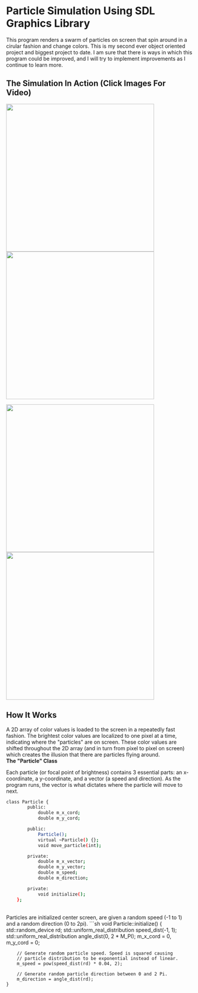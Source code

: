 
# Particle Simulation Using SDL Graphics Library

This program renders a swarm of particles on screen that spin around in a cirular fashion and change colors. This is my second ever object oriented project and biggest project to date. I am sure that there is ways in which this program could be improved, and I will try to implement improvements as I continue to learn more.

<h2>The Simulation In Action (Click Images For Video)</h2>
<p align="left">
  <a href="https://youtu.be/w7CoTIjSGRQ"><img src="https://s29.postimg.org/daaszf7hz/Screen_Shot_2017_01_16_at_10_10_33_AM.png" width="400px"/></a>
  <a href="https://youtu.be/w7CoTIjSGRQ"><img src="https://s30.postimg.org/wz9c6nwqp/Screen_Shot_2017_01_16_at_10_28_36_AM.png" width="400px"/></a>
</p>
<p align="left">
  <a href="https://youtu.be/w7CoTIjSGRQ"><img src="https://s30.postimg.org/rlw2avxgx/Screen_Shot_2017_01_16_at_10_31_37_AM.png" width="400px"/></a>
  <a href="https://youtu.be/w7CoTIjSGRQ"><img src="https://s30.postimg.org/4vwxhwe9d/Screen_Shot_2017_01_16_at_10_31_57_AM.png" width="400px"/></a>
</p>

<h2>How It Works</h2>
A 2D array of color values is loaded to the screen in a repeatedly fast fashion. The brightest color values are localized to one pixel at a time, indicating where the "particles" are on screen. These color values are shifted throughout the 2D array (and in turn from pixel to pixel on screen) which creates the illusion that there are particles flying around. 

<br>
<b>The "Particle" Class</b>

Each particle (or focal point of brightness) contains 3 essential parts: an x-coordinate, a y-coordinate, and a vector (a speed and direction). As the program runs, the vector is what dictates where the particle will move to next.
```sh
class Particle {
        public:
            double m_x_cord;
            double m_y_cord;

        public:
            Particle();
            virtual ~Particle() {};
            void move_particle(int);

        private:
            double m_x_vector;
            double m_y_vector;
            double m_speed;
            double m_direction;

        private:
            void initialize();
    };

```
<br>
Particles are initialized center screen, are given a random speed (-1 to 1) and a random direction (0 to 2pi).
```sh
   void Particle::initialize() {
        std::random_device rd;
        std::uniform_real_distribution<double> speed_dist(-1, 1);
        std::uniform_real_distribution<double> angle_dist(0, 2 * M_PI);
        m_x_cord = 0, m_y_cord = 0;

        // Generate random particle speed. Speed is squared causing
        // particle distribution to be exponential instead of linear.
        m_speed = pow(speed_dist(rd) * 0.04, 2);

        // Generate random particle direction between 0 and 2 Pi.
        m_direction = angle_dist(rd);
    }
```

